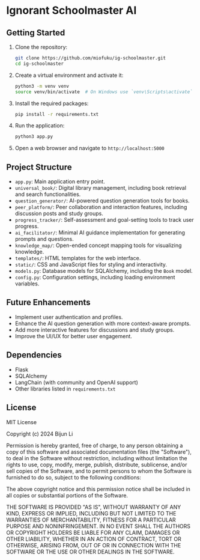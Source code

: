 # Ignorant Schoolmaster AI

## Getting Started

1. Clone the repository:
   ```bash
   git clone https://github.com/miofuku/ig-schoolmaster.git
   cd ig-schoolmaster
   ```

2. Create a virtual environment and activate it:
   ```bash
   python3 -m venv venv
   source venv/bin/activate  # On Windows use `venv\Scripts\activate`
   ```

3. Install the required packages:
   ```bash
   pip install -r requirements.txt
   ```

4. Run the application:
   ```bash
   python3 app.py
   ```

5. Open a web browser and navigate to `http://localhost:5000`

## Project Structure

- `app.py`: Main application entry point.
- `universal_book/`: Digital library management, including book retrieval and search functionalities.
- `question_generator/`: AI-powered question generation tools for books.
- `peer_platform/`: Peer collaboration and interaction features, including discussion posts and study groups.
- `progress_tracker/`: Self-assessment and goal-setting tools to track user progress.
- `ai_facilitator/`: Minimal AI guidance implementation for generating prompts and questions.
- `knowledge_map/`: Open-ended concept mapping tools for visualizing knowledge.
- `templates/`: HTML templates for the web interface.
- `static/`: CSS and JavaScript files for styling and interactivity.
- `models.py`: Database models for SQLAlchemy, including the `Book` model.
- `config.py`: Configuration settings, including loading environment variables.

## Future Enhancements
- Implement user authentication and profiles.
- Enhance the AI question generation with more context-aware prompts.
- Add more interactive features for discussions and study groups.
- Improve the UI/UX for better user engagement.

## Dependencies
- Flask
- SQLAlchemy
- LangChain (with community and OpenAI support)
- Other libraries listed in `requirements.txt`

## License
MIT License

Copyright (c) 2024 Bijun Li

Permission is hereby granted, free of charge, to any person obtaining a copy of this software and associated documentation files (the "Software"), to deal in the Software without restriction, including without limitation the rights to use, copy, modify, merge, publish, distribute, sublicense, and/or sell copies of the Software, and to permit persons to whom the Software is furnished to do so, subject to the following conditions:

The above copyright notice and this permission notice shall be included in all copies or substantial portions of the Software.

THE SOFTWARE IS PROVIDED "AS IS", WITHOUT WARRANTY OF ANY KIND, EXPRESS OR IMPLIED, INCLUDING BUT NOT LIMITED TO THE WARRANTIES OF MERCHANTABILITY, FITNESS FOR A PARTICULAR PURPOSE AND NONINFRINGEMENT. IN NO EVENT SHALL THE AUTHORS OR COPYRIGHT HOLDERS BE LIABLE FOR ANY CLAIM, DAMAGES OR OTHER LIABILITY, WHETHER IN AN ACTION OF CONTRACT, TORT OR OTHERWISE, ARISING FROM, OUT OF OR IN CONNECTION WITH THE SOFTWARE OR THE USE OR OTHER DEALINGS IN THE SOFTWARE.
